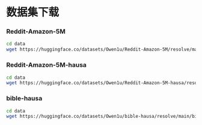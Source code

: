 # 数据集下载

### Reddit-Amazon-5M
```bash
cd data
wget https://huggingface.co/datasets/Owen1u/Reddit-Amazon-5M/resolve/main/reddit-amazon-5m.txt
```

### Reddit-Amazon-5M-hausa
```bash
cd data
wget https://huggingface.co/datasets/Owen1u/Reddit-Amazon-5M-hausa/resolve/main/reddit-amazon-5m-hausa.txt
```

### bible-hausa
```bash
cd data
wget https://huggingface.co/datasets/Owen1u/bible-hausa/resolve/main/bible-hausa.txt
```